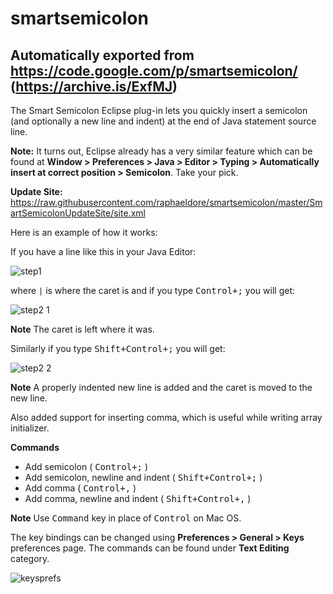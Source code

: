# smartsemicolon
## Automatically exported from https://code.google.com/p/smartsemicolon/ (https://archive.is/ExfMJ)

The Smart Semicolon Eclipse plug-in lets you quickly insert a semicolon (and optionally a new line and indent) at the end of Java statement source line.

**Note:** It turns out, Eclipse already has a very similar feature which can be found at **Window > Preferences > Java > Editor > Typing > Automatically insert at correct position > Semicolon**. Take your pick.

**Update Site:** https://raw.githubusercontent.com/raphaeldore/smartsemicolon/master/SmartSemicolonUpdateSite/site.xml

Here is an example of how it works:

If you have a line like this in your Java Editor:

![step1](https://cloud.githubusercontent.com/assets/946742/9699807/051e2ae2-53bd-11e5-8007-15fe051ef13c.png)

where ``|`` is where the caret is and if you type <tt>Control+;</tt> you will get:

![step2 1](https://cloud.githubusercontent.com/assets/946742/9699810/05222b92-53bd-11e5-95a9-4939e40db251.png)

**Note** The caret is left where it was.

Similarly if you type <tt>Shift+Control+;</tt> you will get:

![step2 2](https://cloud.githubusercontent.com/assets/946742/9699809/052134ee-53bd-11e5-9cf3-ddab76857379.png)

**Note** A properly indented new line is added and the caret is moved to the new line.

Also added support for inserting comma, which is useful while writing array initializer.

**Commands**

*   Add semicolon ( <tt>Control+;</tt> )
*   Add semicolon, newline and indent ( <tt>Shift+Control+;</tt> )
*   Add comma ( <tt>Control+,</tt> )
*   Add comma, newline and indent ( <tt>Shift+Control+,</tt> )

**Note** Use <tt>Command</tt> key in place of <tt>Control</tt> on Mac OS.

The key bindings can be changed using **Preferences > General > Keys** preferences page. The commands can be found under **Text Editing** category.

![keysprefs](https://cloud.githubusercontent.com/assets/946742/9699806/051cc09e-53bd-11e5-935f-26c9a2c60b44.png)
